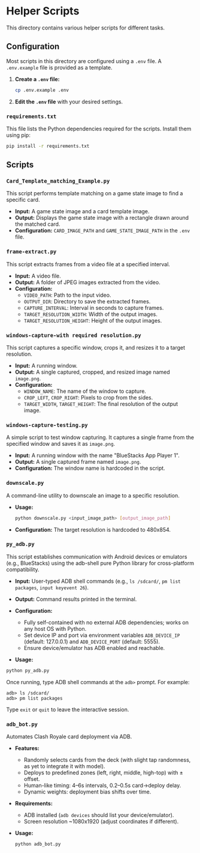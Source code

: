# Helper Scripts

This directory contains various helper scripts for different tasks.

## Configuration

Most scripts in this directory are configured using a `.env` file. A `.env.example` file is provided as a template.

1.  **Create a `.env` file:**
    ```bash
    cp .env.example .env
    ```
2.  **Edit the `.env` file** with your desired settings.

### `requirements.txt`

This file lists the Python dependencies required for the scripts. Install them using pip:

```bash
pip install -r requirements.txt
```

## Scripts

### `Card_Template_matching_Example.py`

This script performs template matching on a game state image to find a specific card.

- **Input:** A game state image and a card template image.
- **Output:** Displays the game state image with a rectangle drawn around the matched card.
- **Configuration:** `CARD_IMAGE_PATH` and `GAME_STATE_IMAGE_PATH` in the `.env` file.

### `frame-extract.py`

This script extracts frames from a video file at a specified interval.

- **Input:** A video file.
- **Output:** A folder of JPEG images extracted from the video.
- **Configuration:**
  - `VIDEO_PATH`: Path to the input video.
  - `OUTPUT_DIR`: Directory to save the extracted frames.
  - `CAPTURE_INTERVAL`: Interval in seconds to capture frames.
  - `TARGET_RESOLUTION_WIDTH`: Width of the output images.
  - `TARGET_RESOLUTION_HEIGHT`: Height of the output images.

### `windows-capture-with required resolution.py`

This script captures a specific window, crops it, and resizes it to a target resolution.

- **Input:** A running window.
- **Output:** A single captured, cropped, and resized image named `image.png`.
- **Configuration:**
  - `WINDOW_NAME`: The name of the window to capture.
  - `CROP_LEFT`, `CROP_RIGHT`: Pixels to crop from the sides.
  - `TARGET_WIDTH`, `TARGET_HEIGHT`: The final resolution of the output image.

### `windows-capture-testing.py`

A simple script to test window capturing. It captures a single frame from the specified window and saves it as `image.png`.

- **Input:** A running window with the name "BlueStacks App Player 1".
- **Output:** A single captured frame named `image.png`.
- **Configuration:** The window name is hardcoded in the script.

### `downscale.py`

A command-line utility to downscale an image to a specific resolution.

- **Usage:**
  ```bash
  python downscale.py <input_image_path> [output_image_path]
  ```
- **Configuration:** The target resolution is hardcoded to 480x854.

### `py_adb.py`

This script establishes communication with Android devices or emulators (e.g., BlueStacks) using the adb-shell pure Python library for cross-platform compatibility.

- **Input:** User-typed ADB shell commands (e.g., `ls /sdcard/`, `pm list packages`, `input keyevent 26`).
- **Output:** Command results printed in the terminal.
- **Configuration:**

  - Fully self-contained with no external ADB dependencies; works on any host OS with Python.
  - Set device IP and port via environment variables `ADB_DEVICE_IP` (default: 127.0.0.1) and `ADB_DEVICE_PORT` (default: 5555).
  - Ensure device/emulator has ADB enabled and reachable.

- **Usage:**

```bash
python py_adb.py
```

Once running, type ADB shell commands at the `adb>` prompt. For example:

```
adb> ls /sdcard/
adb> pm list packages
```

Type `exit` or `quit` to leave the interactive session.

### `adb_bot.py`

Automates Clash Royale card deployment via ADB.

- **Features:**
  - Randomly selects cards from the deck (with slight tap randomness, as yet to integrate it with model).
  - Deploys to predefined zones (left, right, middle, high-top) with ± offset.
  - Human-like timing: 4–6s intervals, 0.2–0.5s card→deploy delay.
  - Dynamic weights: deployment bias shifts over time.

- **Requirements:**
  - ADB installed (`adb devices` should list your device/emulator).
  - Screen resolution ~1080x1920 (adjust coordinates if different).

- **Usage:**
  ```bash
  python adb_bot.py

